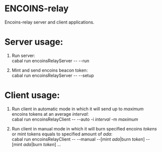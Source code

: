 # ENCOINS-relay

Encoins-relay server and client applications.

# Server usage:

1. Run server:</br>
cabal run encoinsRelayServer -- --run

2. Mint and send encoins beacon token:</br>
cabal run encoinsRelayServer -- --setup

# Client usage:

1. Run client in automatic mode in which it will send up to *maximum* encoins tokens at an average *interval*:</br>
cabal run encoinsRelayClient -- --auto -i *interval* -m *maximum*

2. Run client in manual mode in which it will burn specified encoins *tokens* or mint tokens equals to specified amount of *ada*:</br>
cabal run encoinsRelayClient -- --manual --[mint *ada*|burn *token*] --[mint *ada*|burn *token*] ...